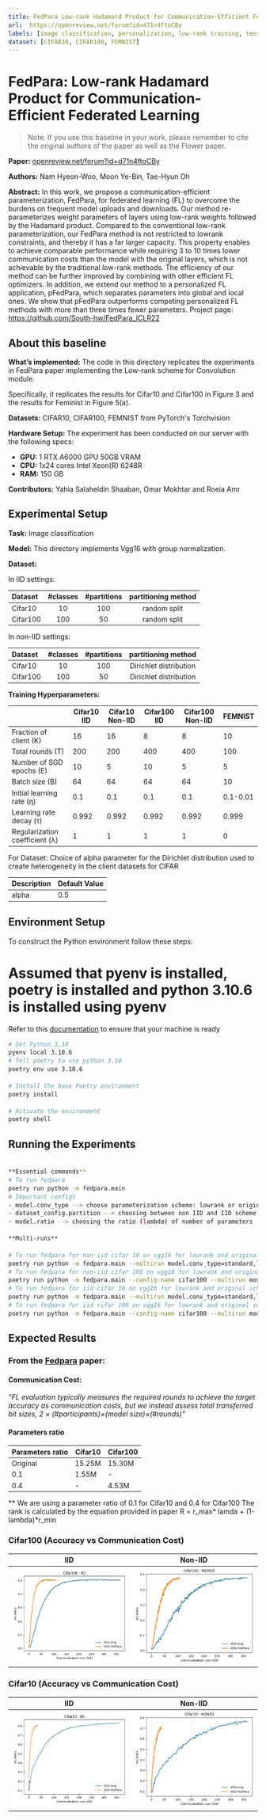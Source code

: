 ```yaml
---
title: FedPara Low-rank Hadamard Product for Communication-Efficient Federated Learning 
url:  https://openreview.net/forum?id=d71n4ftoCBy
labels: [image classification, personalization, low-rank training, tensor decomposition]
dataset: [CIFAR10, CIFAR100, FEMNIST]
---
```


# FedPara: Low-rank Hadamard Product for Communication-Efficient Federated Learning 

> Note: If you use this baseline in your work, please remember to cite the original authors of the paper as well as the Flower paper.

**Paper:** [openreview.net/forum?id=d71n4ftoCBy](https://openreview.net/forum?id=d71n4ftoCBy)

****Authors:****  Nam Hyeon-Woo, Moon Ye-Bin, Tae-Hyun Oh

****Abstract:**** In this work, we propose a communication-efficient parameterization, FedPara,
for federated learning (FL) to overcome the burdens on frequent model uploads
and downloads. Our method re-parameterizes weight parameters of layers using
low-rank weights followed by the Hadamard product. Compared to the conventional low-rank parameterization, our FedPara method is not restricted to lowrank constraints, and thereby it has a far larger capacity. This property enables to
achieve comparable performance while requiring 3 to 10 times lower communication costs than the model with the original layers, which is not achievable by
the traditional low-rank methods. The efficiency of our method can be further improved by combining with other efficient FL optimizers. In addition, we extend
our method to a personalized FL application, pFedPara, which separates parameters into global and local ones. We show that pFedPara outperforms competing
personalized FL methods with more than three times fewer parameters. Project
page: https://github.com/South-hw/FedPara_ICLR22



## About this baseline

****What’s implemented:****  The code in this directory replicates the experiments in FedPara paper implementing the Low-rank scheme for Convolution module.

Specifically, it replicates the results for Cifar10 and Cifar100 in Figure 3 and the results for Feminist in Figure 5(a).


****Datasets:****  CIFAR10, CIFAR100, FEMNIST from PyTorch's Torchvision

****Hardware Setup:**** The experiment has been conducted on our server with the following specs:

- **GPU:** 1 RTX A6000 GPU 50GB VRAM
- **CPU:** 1x24 cores Intel Xeon(R) 6248R
- **RAM:** 150 GB

****Contributors:**** Yahia Salaheldin Shaaban, Omar Mokhtar and Roeia Amr 


## Experimental Setup

****Task:****  Image classification

****Model:****  This directory implements Vgg16 with group normalization.

****Dataset:**** 

In IID settings:

| Dataset  | #classes | #partitions |  partitioning method   |
|:---------|:--------:|:-----------:|:----------------------:|
| Cifar10  |    10    |     100     | random split |
| Cifar100 |   100    |     50     | random split|

In non-IID settings:

| Dataset  | #classes | #partitions |  partitioning method   |
|:---------|:--------:|:-----------:|:----------------------:|
| Cifar10  |    10    |     100     | Dirichlet distribution |
| Cifar100 |   100    |     50     | Dirichlet distribution |


****Training Hyperparameters:****

|   |   Cifar10 IID   | Cifar10 Non-IID      | Cifar100 IID     | Cifar100 Non-IID      | FEMNIST        |
|---|-------|-------|------|-------|----------|
| Fraction of client (K) | 16    | 16    | 8    | 8     | 10       |
| Total rounds (T) | 200   | 200   | 400  | 400   | 100      |
| Number of SGD epochs (E) | 10    | 5     | 10   | 5     | 5       |
| Batch size (B) | 64    | 64    | 64   | 64    | 10       |
| Initial learning rate (η) | 0.1   | 0.1   | 0.1  | 0.1   | 0.1-0.01      |
| Learning rate decay (τ) | 0.992 | 0.992 | 0.992| 0.992 | 0.999    |
| Regularization coefficient (λ) | 1     | 1     | 1    | 1     | 0        |



For Dataset:
Choice of alpha parameter for the Dirichlet distribution used to create heterogeneity in the client datasets for CIFAR

| Description | Default Value |
|-------------|---------------|
| alpha       | 0.5           |


## Environment Setup
To construct the Python environment follow these steps:

# Assumed that pyenv is installed, poetry is installed and python 3.10.6 is installed using pyenv
Refer to this [documentation](https://flower.dev/docs/baselines/how-to-usef-baselines.html#setting-up-your-machine) to ensure that your machine is ready

```bash
# Set Python 3.10
pyenv local 3.10.6
# Tell poetry to use python 3.10
poetry env use 3.10.6

# Install the base Poetry environment
poetry install

# Activate the environment
poetry shell
```

## Running the Experiments

```bash  

**Essential commands**
# To run fedpara
poetry run python -m fedpara.main
# Important configs
- model.conv_type --> choose parameterization scheme: lowrank or original(normal weights)
- dataset_config.partition --> choosing between non IID and IID scheme
- model.ratio --> choosing the ratio (lambda) of number of parameters

**Multi-runs**

# To run fedpara for non-iid cifar 10 on vgg16 for lowrank and original schemes
poetry run python -m fedpara.main --multirun model.conv_type=standard,lowrank 
# To run fedpara for non-iid cifar 100 on vgg16 for lowrank and original schemes
poetry run python -m fedpara.main --config-name cifar100 --multirun model.conv_type=standard,lowrank 
# To run fedpara for iid cifar 10 on vgg16 for lowrank and original schemes
poetry run python -m fedpara.main --multirun model.conv_type=standard,lowrank num_epochs=10 dataset_config.partition=iid 
# To run fedpara for iid cifar 100 on vgg16 for lowrank and original schemes
poetry run python -m fedpara.main --config-name cifar100 --multirun model.conv_type=standard,lowrank num_epochs=10 dataset_config.partition=iid

```
## Expected Results
### From the [Fedpara](https://arxiv.org/pdf/2108.06098.pdf) paper:
#### Communication Cost: 
*"FL evaluation typically measures the required rounds to achieve the target accuracy as communication costs, but we instead assess total transferred bit sizes, 2 ×
(#participants)×(model size)×(#rounds)"*
#### Parameters ratio 

| Parameters ratio | Cifar10 | Cifar100 |
|----------|--------|--------|
| Original | 15.25M | 15.30M |
| 0.1      | 1.55M  | - |
| 0.4      | - | 4.53M  |

** We are using a parameter ratio of 0.1 for Cifar10 and 0.4 for Cifar100
The rank is calculated by the equation provided in paper R = r_max* lamda + (1-lambda)*r_min

### Cifar100 (Accuracy vs Communication Cost)

| IID | Non-IID |
|:----:|:----:|
|![Cifar100 iid](_static/Cifar100_iid.jpeg) | ![Cifar100 non-iid](_static/Cifar100_noniid.jpeg) |


### Cifar10 (Accuracy vs Communication Cost)

| IID | Non-IID |
|:----:|:----:|
|![CIFAR10 iid](_static/Cifar10_iid.jpeg) | ![CIFAR10 non-iid](_static/Cifar10_noniid.jpeg) |
